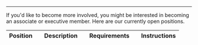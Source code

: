 ---

If you'd like to become more involved, you might be interested in becoming an associate or executive member. Here are our currently open positions.

| Position |     | Description |     | Requirements |     | Instructions |
| -------- | --- | ----------- | --- | ------------ | --- | ------------ |

